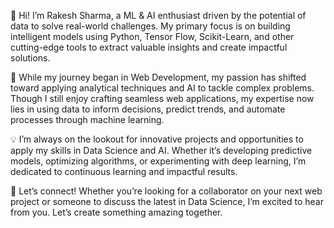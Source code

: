 👋 Hi! I’m Rakesh Sharma, a ML & AI enthusiast driven by the potential of data to solve real-world challenges. My primary focus is on building intelligent models using Python, Tensor Flow, Scikit-Learn, and other cutting-edge tools to extract valuable insights and create impactful solutions.

🚀 While my journey began in Web Development, my passion has shifted toward applying analytical techniques and AI to tackle complex problems. Though I still enjoy crafting seamless web applications, my expertise now lies in using data to inform decisions, predict trends, and automate processes through machine learning.

💡 I’m always on the lookout for innovative projects and opportunities to apply my skills in Data Science and AI. Whether it’s developing predictive models, optimizing algorithms, or experimenting with deep learning, I’m dedicated to continuous learning and impactful results.

🤝 Let’s connect! Whether you’re looking for a collaborator on your next web project or someone to discuss the latest in Data Science, I’m excited to hear from you. Let’s create something amazing together.
